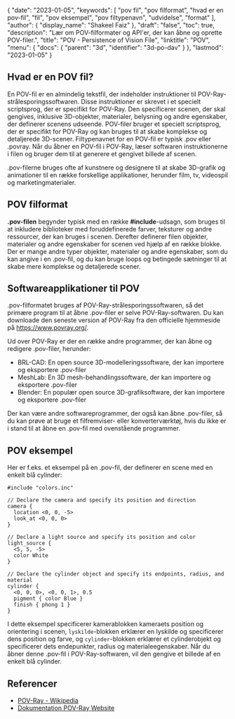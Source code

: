 
{
  "date": "2023-01-05",
  "keywords": [
"pov fil",
"pov filformat",
"hvad er en pov-fil",
"fil",
"pov eksempel",
"pov filtypenavn",
"udvidelse",
"format"
],
  "author": {
    "display_name": "Shakeel Faiz"
},
  "draft": "false",
  "toc": true,
  "description": "Lær om POV-filformater og API'er, der kan åbne og oprette POV-filer.",
  "title": "POV - Persistence of Vision File",
  "linktitle": "POV",
  "menu": {
    "docs": {
      "parent": "3d",
      "identifier": "3d-po-dav"
}
},
  "lastmod": "2023-01-05"
}

## Hvad er en POV fil?

En POV-fil er en almindelig tekstfil, der indeholder instruktioner til POV-Ray-strålesporingssoftwaren. Disse instruktioner er skrevet i et specielt scriptsprog, der er specifikt for POV-Ray. Den specificerer scenen, der skal gengives, inklusive 3D-objekter, materialer, belysning og andre egenskaber, der definerer scenens udseende. POV-filer bruger et specielt scriptsprog, der er specifikt for POV-Ray og kan bruges til at skabe komplekse og detaljerede 3D-scener. Filtypenavnet for en POV-fil er typisk .pov eller .povray. Når du åbner en POV-fil i POV-Ray, læser softwaren instruktionerne i filen og bruger dem til at generere et gengivet billede af scenen.

.pov-filerne bruges ofte af kunstnere og designere til at skabe 3D-grafik og animationer til en række forskellige applikationer, herunder film, tv, videospil og marketingmaterialer.

## POV filformat

**.pov-filen** begynder typisk med en række **#include**-udsagn, som bruges til at inkludere biblioteker med foruddefinerede farver, teksturer og andre ressourcer, der kan bruges i scenen. Derefter definerer filen objekter, materialer og andre egenskaber for scenen ved hjælp af en række blokke. Der er mange andre typer objekter, materialer og andre egenskaber, som du kan angive i en .pov-fil, og du kan bruge loops og betingede sætninger til at skabe mere komplekse og detaljerede scener.

## Softwareapplikationer til POV

.pov-filformatet bruges af POV-Ray-strålesporingssoftwaren, så det primære program til at åbne .pov-filer er selve POV-Ray-softwaren. Du kan downloade den seneste version af POV-Ray fra den officielle hjemmeside på https://www.povray.org/.

Ud over POV-Ray er der en række andre programmer, der kan åbne og redigere .pov-filer, herunder:

- BRL-CAD: En open source 3D-modelleringssoftware, der kan importere og eksportere .pov-filer
- MeshLab: En 3D mesh-behandlingssoftware, der kan importere og eksportere .pov-filer
- Blender: En populær open source 3D-grafiksoftware, der kan importere og eksportere .pov-filer

Der kan være andre softwareprogrammer, der også kan åbne .pov-filer, så du kan prøve at bruge et filfremviser- eller konverterværktøj, hvis du ikke er i stand til at åbne en .pov-fil med ovenstående programmer.

## POV eksempel

Her er f.eks. et eksempel på en .pov-fil, der definerer en scene med en enkelt blå cylinder:

```
#include "colors.inc" 

// Declare the camera and specify its position and direction
camera {
  location <0, 0, -5>
  look_at <0, 0, 0>
}

// Declare a light source and specify its position and color
light_source {
  <5, 5, -5>
  color White
}

// Declare the cylinder object and specify its endpoints, radius, and material
cylinder {
  <0, 0, 0>, <0, 0, 1>, 0.5
  pigment { color Blue }
  finish { phong 1 }
}

```

I dette eksempel specificerer kamerablokken kameraets position og orientering i scenen, `lyskilde`-blokken erklærer en lyskilde og specificerer dens position og farve, og `cylinder`-blokken erklærer et cylinderobjekt og specificerer dets endepunkter, radius og materialeegenskaber. Når du åbner denne .pov-fil i POV-Ray-softwaren, vil den gengive et billede af en enkelt blå cylinder.

## Referencer
 * [POV-Ray - Wikipedia](https://en.wikipedia.org/wiki/POV-Ray)
 * [Dokumentation POV-Ray Website](http://www.povray.org/documentation/)

